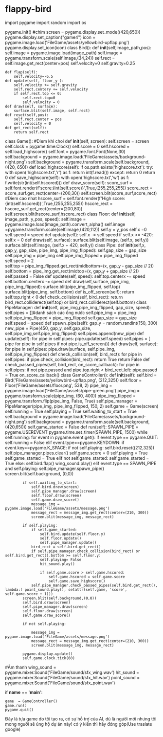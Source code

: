 # flappy-bird

import pygame
import random
import os

pygame.init()
#chim
screen = pygame.display.set_mode((420,650))
pygame.display.set_caption("game4")
icon = pygame.image.load('FileGame/assets/yellowbird-upflap.png')
pygame.display.set_icon(icon)
class Bird():
    def __init__(self,image_path,pos):
        self.image = pygame.image.load(image_path)
        self.image = pygame.transform.scale(self.image,(34,24))
        self.rect = self.image.get_rect(center=pos)
        self.velocity=0
        self.gravity=0.25
        
    def flap(self):
        self.velocity=-6.5
    def update(self, floor_y ):
        self.velocity += self.gravity
        self.rect.centery += self.velocity
        if self.rect.top <= 0:
            self.rect.top=0
            self.velocity = 0
    def draw(self, surface):
        surface.blit(self.image, self.rect)
    def reset(self,pos):
        self.rect.center = pos
        self.velocity = 0
    def get_rect(self):
        return self.rect
class Game():
    #Diem khi choi
    def __init__(self, screen):
        self.screen = screen
        self.clock = pygame.time.Clock()
        self.score = 0
        self.hscored = self.load_highscore()
        self.font = pygame.font.Font(None,30)
        self.background = pygame.image.load('FileGame/assets/background-night.png')
        self.background = pygame.transform.scale(self.background, (420, 650))
    def load_highscore(self):
            if os.path.exists('highscore.txt'):
                try:
                    with open('highscore.txt','r') as f:
                        return int(f.read())
                except:
                    return 0
            return 0
    def save_highscore(self):
        with open('highscore.txt','w') as f:
                f.write(str(int(self.hscored)))
    def draw_score(self):
        score_surf = self.font.render(f'score:{int(self.score)}',True,(255,255,255))
        score_rect = score_surf.get_rect(center=(200,30))
        self.screen.blit(score_surf,score_rect)     
            #Diem cao nhat
        hscore_surf = self.font.render(f'High score:{int(self.hscored)}',True,(255,255,255))
        hscore_rect = hscore_surf.get_rect(center=(200,80))
        self.screen.blit(hscore_surf,hscore_rect)
class Floor:
    def __init__(self, image_path, y_pos, speed):
        self.image = pygame.image.load(image_path).convert_alpha()
        self.image =pygame.transform.scale(self.image,(420,112))
        self.y = y_pos
        self.x =0
        self.speed = speed
    def update(self):
        self.x -= self.speed
        if self.x <= -420:
            self.x = 0
    def draw(self, surface):
        surface.blit(self.image, (self.x, self.y))
        surface.blit(self.image, (self.x + 420, self.y))
class Pipe:
    def __init__(self,x, gap_y, gap_size, pipe_img, pipe_img_flipped):
        self.gap_size = gap_size
        self.pipe_img = pipe_img
        self.pipe_img_flipped =  pipe_img_flipped
        self.speed = 2        
        self.top = pipe_img_flipped.get_rect(midbottom=(x, gap_y - gap_size // 2))
        self.bottom = pipe_img.get_rect(midtop=(x, gap_y + gap_size // 2))
        self.passed = False
    def update(self, speed):
        self.top.centerx -= speed
        self.bottom.centerx -= speed
    def draw(self,surface, pipe_img, pipe_img_flipped):
        surface.blit(pipe_img_flipped, self.top)
        surface.blit(pipe_img, self.bottom)
    def is_off_screen(self):
        return self.top.right < 0 
    def check_collision(self, bird_rect):
        return bird_rect.colliderect(self.top) or bird_rect.colliderect(self.bottom)
class PipeManager:
    def __init__(self, pipe_img,pipe_img_flipped, gap_size, speed):
        self.pipes = []#danh sách các ống nước
        self.pipe_img = pipe_img
        self.pipe_img_flipped = pipe_img_flipped
        self.gap_size = gap_size
        self.speed = speed
    def spawn_pipe(self):
        gap_y = random.randint(150, 300)
        new_pipe = Pipe(450, gap_y, self.gap_size, self.pipe_img,self.pipe_img_flipped)
        self.pipes.append(new_pipe)
    def update(self):
        for pipe in self.pipes:
            pipe.update(self.speed)
        self.pipes =  [ pipe for pipe in self.pipes if not  pipe.is_off_screen()]
    def draw(self, surface):
        for pipe in self.pipes:
            pipe.draw(surface, self.pipe_img, self.pipe_img_flipped)
    def check_collision(self, bird_rect):
        for pipe in self.pipes:
            if pipe.check_collision(bird_rect):
                return True
        return False
    def check_passed_pipes(self, bird_rect, on_score_callback):
        for pipe in self.pipes:
            if not pipe.passed and pipe.top.right < bird_rect.left:
                pipe.passed = True
                on_score_callback()
class GameController():
    def __init__(self):
        self.bird = Bird('FileGame/assets/yellowbird-upflap.png', (212,325))
        self.floor = Floor('FileGame/assets/floor.png', 538, 2)
        pipe_img = pygame.image.load('FileGame/assets/pipe-green.png')
        pipe_img = pygame.transform.scale(pipe_img, (60, 400))
        pipe_img_flipped = pygame.transform.flip(pipe_img, False, True) 
        self.pipe_manager = PipeManager(pipe_img, pipe_img_flipped, 150, 2)
        self.game = Game(screen)
        self.running = True
        self.playing =  True
        self.waiting_to_start = True
        self.background = pygame.image.load('FileGame/assets/background-night.png')
        self.background = pygame.transform.scale(self.background, (420,650))
        self.game_started = False
    def run(self):
        SPAWN_PIPE = pygame.USEREVENT
        pygame.time.set_timer(SPAWN_PIPE, 1500)
        while self.running:
            for event in pygame.event.get():
                if event.type == pygame.QUIT:
                    self.running = False
                elif event.type==pygame.KEYDOWN:
                    if event.key==pygame.K_SPACE:
                        if not self.playing:
                            self.bird.reset((212,325))
                            self.pipe_manager.pipes.clear()
                            self.game.score = 0
                            self.playing =  True
                            self.game_started = True
                        elif not self.game_started:
                            self.game_started = True
                        else:
                            self.bird.flap()
                            wing_sound.play()
                elif event.type == SPAWN_PIPE and self.playing:
                    self.pipe_manager.spawn_pipe()
            screen.blit(self.background, (0,0))

            if self.waiting_to_start:
                self.bird.draw(screen)
                self.pipe_manager.draw(screen)
                self.floor.draw(screen)
                self.game.draw_score()
                message_img = pygame.image.load('FileGame/assets/message.png')
                message_rect = message_img.get_rect(center=(210, 300))
                screen.blit(message_img, message_rect)

            if self.playing:
                if self.game_started:
                    self.bird.update(self.floor.y)
                    self.floor.update()
                    self.pipe_manager.update()
                bird_rect = self.bird.get_rect()
                if self.pipe_manager.check_collision(bird_rect) or self.bird.get_rect().bottom >= self.floor.y:
                    self.playing= False
                    hit_sound.play()

                    if self.game.score > self.game.hscored:
                        self.game.hscored = self.game.score
                        self.game.save_highscore()
                self.pipe_manager.check_passed_pipes(self.bird.get_rect(), lambda:( point_sound.play(), setattr(self.game, 'score', self.game.score + 1)))
            screen.blit(self.background,(0,0))
            self.bird.draw(screen)
            self.pipe_manager.draw(screen)
            self.floor.draw(screen)
            self.game.draw_score()
            
            if not self.playing:
               
                message_img = pygame.image.load('FileGame/assets/message.png')
                message_rect = message_img.get_rect(center=(210, 300))
                screen.blit(message_img, message_rect)

            pygame.display.update()
            self.game.clock.tick(60)

#Âm thanh
wing_sound =  pygame.mixer.Sound('FileGame/sound/sfx_wing.wav')
hit_sound =  pygame.mixer.Sound('FileGame/sound/sfx_hit.wav')
point_sound =  pygame.mixer.Sound('FileGame/sound/sfx_point.wav')

if __name__ == '__main__':

    game  = GameController()
    game.run()
    pygame.quit() 


Đây là tựa game do tôi tạo ra, có sự hỗ trợ của AI, dù là người mới nhưng tôi mong người sẽ ủng hộ dự án này! có ý kiến thì hãy đóng góp(Use traslate google)
